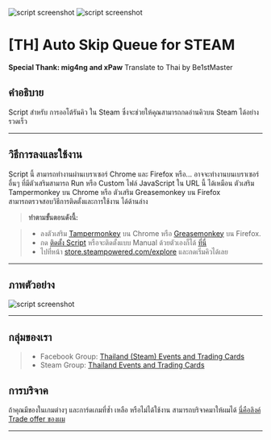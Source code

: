 ![script screenshot](https://img.shields.io/badge/Version-0.2-brightgreen.svg?style=flat)
![script screenshot](https://img.shields.io/badge/Language-Thai-red.svg?style=flat)
# [TH] Auto Skip Queue for STEAM
<b>Special Thank: mig4ng and xPaw</b> Translate to Thai by Be1stMaster</br>

คำอธิบาย
-------------------
Script สำหรับ การออโต้รันคิว ใน Steam ซึ่งจะช่วยให้คุณสามารถกดอ่านคิวบน Steam ได้อย่างรวดเร็ว


----------


วิธีการลงและใช้งาน
-------------------

Script นี้ สามารถทำงานผ่านเบราเซอร์ Chrome และ Firefox หรือ... อาจจะทำงานบนเบราเซอร์อื่นๆ ที่มีตัวเสริมสามารถ Run หรือ Custom ไฟล์ JavaScript ใน URL นี้ ได้เหมือน ตัวเสริม Tampermonkey บน Chrome หรือ ตัวเสริม Greasemonkey บน Firefox</br>
สามารถตรวจสอบวิธีการติดตั้งและการใช้งาน ได้ด้านล่าง

> **ทำตามขั้นตอนดังนี้:**

> - ลงตัวเสริม [Tampermonkey](https://chrome.google.com/webstore/detail/tampermonkey/dhdgffkkebhmkfjojejmpbldmpobfkfo) บน Chrome หรือ [Greasemonkey](https://addons.mozilla.org/pt-pt/firefox/addon/greasemonkey/) บน Firefox.
> - กด [ติดตั้ง Script](https://github.com/be1stmaster/TH-Steam/raw/master/TH-Auto-Skip-Queue.user.js) หรือจะติดตั้งแบบ Manual ด้วยตัวเองก็ได้ [ที่นี่](https://github.com/be1stmaster/TH-Steam/blob/master/TH-Auto-Skip-Queue.user.user.js)
> - ไปที่หน้า [store.steampowered.com/explore](http://store.steampowered.com/explore/) และกดเริ่มคิวได้เลย
> 

----------


ภาพตัวอย่าง
-------------------
![script screenshot](http://be1st.blacksuit.info/files/steam/script/ScreenShot2.gif)

----------

กลุ่มของเรา
-------------------
> - Facebook Group: [Thailand (Steam) Events and Trading Cards](https://www.facebook.com/groups/steam.etc)
> - Steam Group: [Thailand Events and Trading Cards](http://steamcommunity.com/groups/TH-ETC)

การบริจาค
-------------------
ถ้าคุณมีของในเกมต่างๆ และการ์ดเกมที่ซ้ำ เหลือ หรือไม่ได้ใช้งาน สามารถบริจาคมาให้ผมได้ [นี่คือลิงค์ Trade offer ของผม](https://steamcommunity.com/tradeoffer/new/?partner=103901685&token=CWIx_60X)

----------

